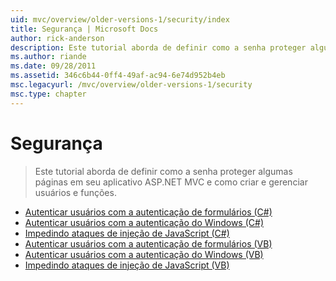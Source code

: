 ```yaml
---
uid: mvc/overview/older-versions-1/security/index
title: Segurança | Microsoft Docs
author: rick-anderson
description: Este tutorial aborda de definir como a senha proteger algumas páginas em seu aplicativo ASP.NET MVC e como criar e gerenciar usuários e funções.
ms.author: riande
ms.date: 09/28/2011
ms.assetid: 346c6b44-0ff4-49af-ac94-6e74d952b4eb
msc.legacyurl: /mvc/overview/older-versions-1/security
msc.type: chapter
---
```

<a name="security"></a>Segurança
====================
> Este tutorial aborda de definir como a senha proteger algumas páginas em seu aplicativo ASP.NET MVC e como criar e gerenciar usuários e funções.


- [Autenticar usuários com a autenticação de formulários (C#)](authenticating-users-with-forms-authentication-cs.md)
- [Autenticar usuários com a autenticação do Windows (C#)](authenticating-users-with-windows-authentication-cs.md)
- [Impedindo ataques de injeção de JavaScript (C#)](preventing-javascript-injection-attacks-cs.md)
- [Autenticar usuários com a autenticação de formulários (VB)](authenticating-users-with-forms-authentication-vb.md)
- [Autenticar usuários com a autenticação do Windows (VB)](authenticating-users-with-windows-authentication-vb.md)
- [Impedindo ataques de injeção de JavaScript (VB)](preventing-javascript-injection-attacks-vb.md)

